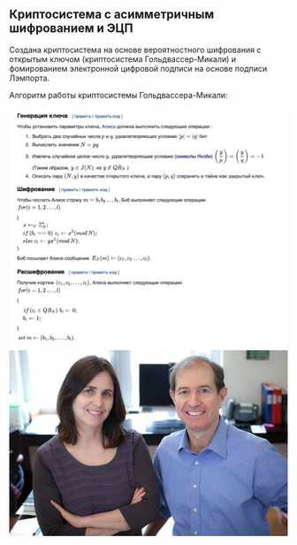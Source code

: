 ## Криптосистема с асимметричным шифрованием и ЭЦП

Создана криптосистема на основе вероятностного шифрования с открытым ключом (криптосистема Гольдвассер-Микали) и фомированием электронной цифровой подписи на основе подписи Лэмпорта.

Алгоритм работы криптосистемы Гольдвассера-Микали:

![image](https://github.com/halissha/lamport_sign/blob/14914bd16e96eab69e9bb97494fdb70d266cb61c/goldwasser.jpg)
![image](https://github.com/halissha/lamport_sign/blob/14914bd16e96eab69e9bb97494fdb70d266cb61c/original.jpg)
